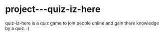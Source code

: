 # project---quiz-iz-here
quiz-iz-here is a quiz game to join people online and gain there knowledge by a quiz. :)

